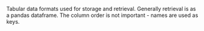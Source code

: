 Tabular data formats used for storage and retrieval. Generally retrieval is as a pandas dataframe.
The column order is not important - names are used as keys.  